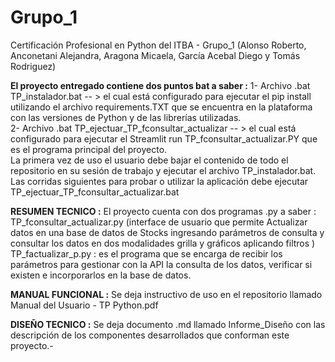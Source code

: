 # Grupo_1
Certificación Profesional en Python del ITBA - Grupo_1 (Alonso Roberto, Anconetani Alejandra, Aragona Micaela, García Acebal Diego y Tomás Rodriguez)

**El proyecto entregado contiene dos puntos bat a saber :** 
1- Archivo .bat TP_instalador.bat -- > el cual está configurado para ejecutar el pip install utilizando el archivo requirements.TXT que se encuentra en la plataforma con las versiones de Python y de las librerías utilizadas.  
2- Archivo .bat TP_ejectuar_TP_fconsultar_actualizar -- > el cual está configurado para ejecutar el Streamlit run TP_fconsultar_actualizar.PY que es el programa principal del proyecto.  
La primera vez de uso el usuario debe bajar el contenido de todo el repositorio en su sesión de trabajo y ejecutar el archivo TP_instalador.bat.    
Las corridas siguientes para probar o utilizar la aplicación debe ejecutar TP_ejectuar_TP_fconsultar_actualizar.bat  


**RESUMEN TECNICO :**
El proyecto cuenta con dos programas .py a saber :
TP_fconsultar_actualizar.py (interface de usuario que permite Actualizar datos en una base de datos de Stocks ingresando parámetros de consulta y consultar los datos en dos modalidades grilla y gráficos aplicando filtros ) 
TP_factualizar_p.py : es el programa que se encarga de recibir los parámetros para gestionar con la API la consulta de los datos, verificar si existen e incorporarlos en la base de datos.

**MANUAL FUNCIONAL :**
Se deja instructivo de uso en el repositorio llamado Manual del Usuario - TP Python.pdf

**DISEÑO TECNICO :**
Se deja documento .md llamado Informe_Diseño con las descripción de los componentes desarrollados que conforman este proyecto.- 
